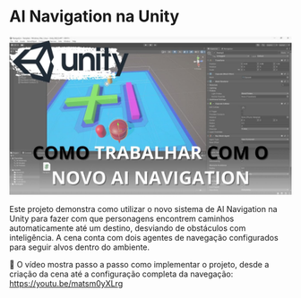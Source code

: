 # AI Navigation na Unity
![](https://github.com/dfilitto/UnityAINavigation/blob/main/ainavigation.jpg?raw=true)

Este projeto demonstra como utilizar o novo sistema de AI Navigation na Unity para fazer com que personagens encontrem caminhos automaticamente até um destino, desviando de obstáculos com inteligência. A cena conta com dois agentes de navegação configurados para seguir alvos dentro do ambiente.

🎥 O vídeo mostra passo a passo como implementar o projeto, desde a criação da cena até a configuração completa da navegação: https://youtu.be/matsm0yXLrg
